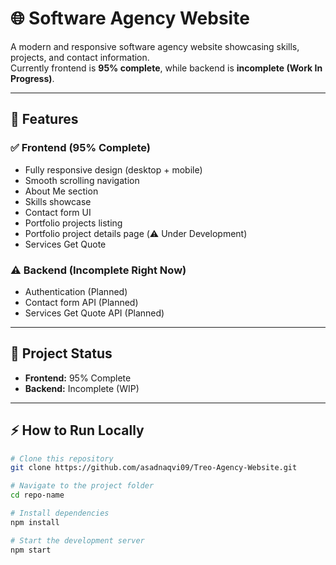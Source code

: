 # 🌐 Software Agency Website

A modern and responsive software agency website showcasing skills, projects, and contact information.  
Currently frontend is **95% complete**, while backend is **incomplete (Work In Progress)**.

---

## 🚀 Features

### ✅ Frontend (95% Complete)
- Fully responsive design (desktop + mobile)
- Smooth scrolling navigation
- About Me section
- Skills showcase
- Contact form UI
- Portfolio projects listing
- Portfolio project details page (⚠️ Under Development)
- Services Get Quote 

### ⚠️ Backend (Incomplete Right Now)
- Authentication (Planned)
- Contact form API (Planned)
- Services Get Quote API (Planned)

---

## 📂 Project Status
- **Frontend:** 95% Complete  
- **Backend:** Incomplete (WIP)

---

## ⚡ How to Run Locally

```bash
# Clone this repository
git clone https://github.com/asadnaqvi09/Treo-Agency-Website.git

# Navigate to the project folder
cd repo-name

# Install dependencies
npm install

# Start the development server
npm start